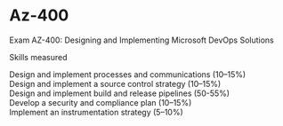 # Az-400
Exam AZ-400: Designing and Implementing Microsoft DevOps Solutions

Skills measured

Design and implement processes and communications (10–15%)  
Design and implement a source control strategy (10–15%)  
Design and implement build and release pipelines (50-55%)  
Develop a security and compliance plan (10–15%)  
Implement an instrumentation strategy (5–10%)  
